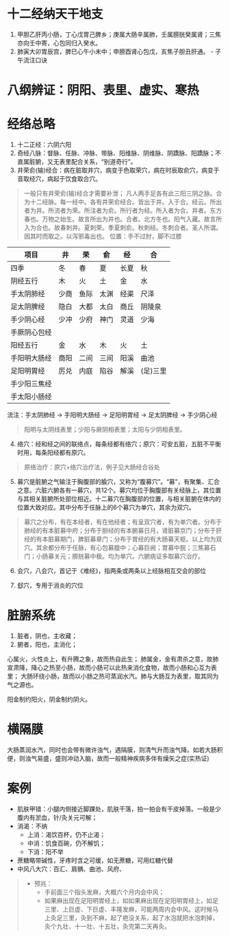 # 十二经纳天干地支
1. 甲胆乙肝丙小肠，丁心戊胃己脾乡；庚属大肠辛属肺，壬属膀胱癸属肾；三焦亦向壬中寄，心包同归入癸水。
2. 肺寅大卯胃辰宫，脾巳心午小未中；申膀酉肾心包戊，亥焦子胆丑肝通。 - 子午流注口诀

# 八纲辨证：阴阳、表里、虚实、寒热

# 经络总略
1. 十二正经：六阴六阳
2. 奇经八脉：督脉、任脉、冲脉、带脉、阳维脉、阴维脉、阴蹻脉、阳蹻脉；不直属脏腑，又无表里配合关系，“别道奇行”。
3. 井荣俞(输)经合：病在脏取井穴，病变于色取荣穴，病在时辰取俞穴，病变于音取经穴，病起于饮食取合穴。
> 一般只有井荣俞(输)经合才需要补泄；
> 凡人两手足各有此三阳三阴之脉。合为十二经脉。每一经中。各有井荣俞经合。皆出于井。入于合。经云。所出者为井。所流者为荣。所注者为俞。所行者为经。所入者为合。井者。东方春也。万物之始生。故言所出为井也。合者。北方冬也。阳气入藏。故言所入为合也。故春刺井。夏刺荣。季夏刺俞。秋刺经。冬刺合者。圣人所谓。因其时而取之。以泻邪毒出也。
> 位置：手不过肘，脚不过膝

| 项目 | 井 | 荣 | 俞 | 经 | 合 |
| ---- | ---- | ---- | ---- | ---- | ---- |
| 四季 | 冬 | 春 | 夏 | 长夏 | 秋 |
| 阴经五行 | 木 | 火 | 土 | 金 | 水 |
| 手太阴肺经 | 少商 | 鱼际 | 太渊 | 经渠 | 尺泽 |
| 足太阴脾经 | 隐白 | 大都 | 太白 | 商丘 | 阴陵泉 |
| 手少阴心经 | 少冲 | 少府 | 神门 | 灵道 | 少海 |
| 手厥阴心包经 ||||||
| 阳经五行 | 金 | 水 | 木 | 火 | 土 |
| 手阳明大肠经 | 商阳 | 二间 | 三间 | 阳溪 | 曲池 |
| 足阳明胃经 | 厉兑 | 内庭 | 陷谷 | 解溪 | (足)三里 |
| 手少阳三焦经 ||||||
| 手太阳小肠经 ||||||

流注：手太阴肺经 -> 手阳明大肠经 -> 足阳明胃经 -> 足太阴脾经 -> 手少阴心经
> 阳明与太阴线表里；少阳与厥阴相表里；太阳与少阴相表里。


4. 络穴：经和经之间的联络点，每条经都有络穴；原穴：可安五脏，五脏不平衡时用，每条阳经都有原穴。
> 原络治疗：原穴+络穴治疗法，例子见大肠经合谷处

5. 募穴是脏腑之气输注于胸腹部的腧穴，又称为“腹募穴”。“募”，有聚集、汇合之意。六脏六腑各有一募穴，共12个。募穴均位于胸腹部有关经脉上，其位置与其相关脏腑所处部位相近。十二募穴在胸腹部的位置，与相关脏腑在体内的位置大致对应。其中分布于任脉上的6个募穴为单穴，其余为双穴。
> 募穴之分布，有在本经者，有在他经者；有呈双穴者，有为单穴者。分布于肺经的有本脏募中府；分布于胆经的有本腑募日月，肾脏募京门；分布于肝经的有本脏募期门，脾脏募章门；分布于胃经的有大肠募天枢。以上均为双穴。其余都分布于任脉，有心包募膻中；心募巨阙；胃募中脘；三焦募石门；小肠募关元；膀胱募中极。均为单穴。六腑病证多取募穴治疗。

6. 会穴，八会穴，首记于《难经》，指两条或两条以上经脉相互交会的部位

7. 郄穴，专用于消炎的穴位

# 脏腑系统
1. 脏者，阴也，主收藏；
2. 腑者，阳也，主消化；

心属火，火性炎上，有升腾之象，故而热自此生；
肺属金，金有肃杀之意，故肺宣肃降，降心之热至小肠，故而小肠可以此热来消化食物，故而小肠和心互为表里；
大肠环绕小肠，故而以小肠之热可蒸润水汽。肺与大肠互为表里，取其同为气之源也。

阳金制约阳火，阴金制约阴火。

# 横隔膜
大肠蒸润水汽，同时也会带有微许浊气，遇隔膜，则清气升而浊气降。如若大肠积便，则浊气易盛，盛则冲动入脑，故而一般精神疾病多伴有燥矢之症(实热证)


# 案例
* 肌肤甲错：小腿内侧接近脚踝处，肌肤干落，拍一拍会有干皮掉落。一般是少腹内有淤血，针/灸关元可解；
* 消渴：不纳
    * 上消：渴饮百杯，仍不止渴；
    * 中消：饥食百碗，仍不解饥；
    * 下消：阳不举
* 蔗糖略带碱性，牙疼时含之可缓，如无蔗糖，可用红糖代替
* 中风八大穴：百汇、肩髃、曲池、风府、
> * 预兆：
>   * 手前面三个指头发麻，大概六个月内会中风；
>   * 如果麻出现在足阳明胃经上，如如果麻出现在足阳明胃经上，如足三里、上巨虚、下巨虚、丰隆发麻，可能两周内会中风。这时候马上灸足三里，灸到不麻，起了疤没关系，起了水泡就把水泡刺掉，灸个九壮、十一壮、十五壮，灸完第二天再灸。